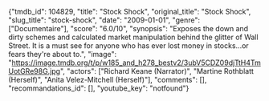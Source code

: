 {"tmdb_id": 104829, "title": "Stock Shock", "original_title": "Stock Shock", "slug_title": "stock-shock", "date": "2009-01-01", "genre": ["Documentaire"], "score": "6.0/10", "synopsis": "Exposes the down and dirty schemes and calculated market manipulation behind the glitter of Wall Street. It is a must see for anyone who has ever lost money in stocks...or fears they're about to.", "image": "https://image.tmdb.org/t/p/w185_and_h278_bestv2/3ubV5CDZ09djTtH4TmUotGRe98G.jpg", "actors": ["Richard Keane (Narrator)", "Martine Rothblatt (Herself)", "Anita Velez-Mitchell (Herself)"], "comments": [], "recommandations_id": [], "youtube_key": "notfound"}